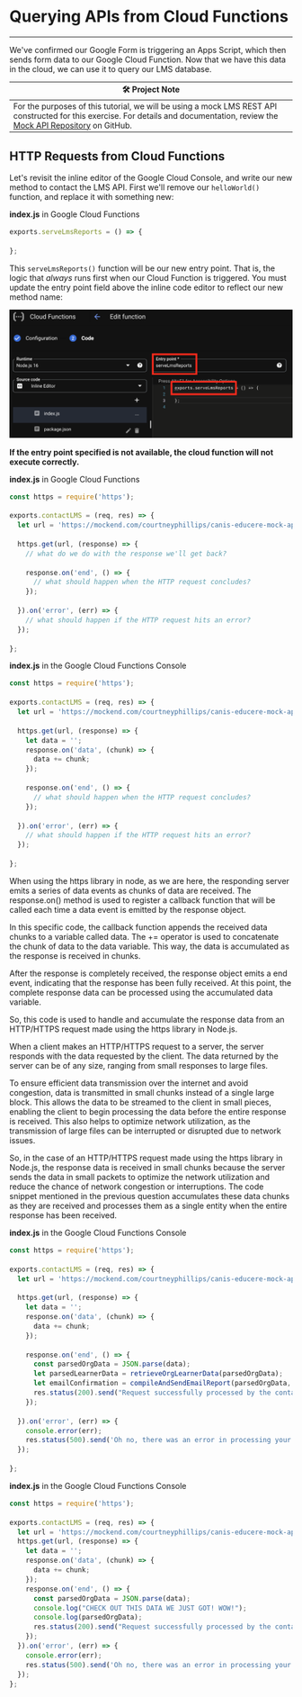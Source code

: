 # Querying APIs from Cloud Functions
---

We've confirmed our Google Form is triggering an Apps Script, which then sends form data to our Google Cloud Function. Now that we have this data in the cloud, we can use it to query our LMS database.

| 🛠️  Project Note |
|--------------------|
| For the purposes of this tutorial, we will be using a mock LMS REST API constructed for this exercise. For details and documentation, review the [Mock API Repository](https://github.com/courtneyphillips/canis-educere-mock-api) on GitHub.  |

## HTTP Requests from Cloud Functions

Let's revisit the inline editor of the Google Cloud Console, and write our new method to contact the LMS API. First we'll remove our `helloWorld()` function, and replace it with something new:

**index.js** in Google Cloud Functions
```JavaScript
exports.serveLmsReports = () => {

};
```

This `serveLmsReports()` function will be our new entry point. That is, the logic that _always_ runs first when our Cloud Function is triggered. You must update the entry point field above the inline code editor to reflect our new method name:

![Screenshot of entry point and function name matching in inline gcp code editor](../assets/images/updating_entry_point_name.png)

**If the entry point specified is not available, the cloud function will not execute correctly.**

**index.js** in Google Cloud Functions
```JavaScript
const https = require('https');

exports.contactLMS = (req, res) => {
  let url = 'https://mockend.com/courtneyphillips/canis-educere-mock-api/organization?companyName_eq=' + encodeURIComponent(req.body.orgName);

  https.get(url, (response) => {
    // what do we do with the response we'll get back?

    response.on('end', () => {
      // what should happen when the HTTP request concludes?
    });

  }).on('error', (err) => {
    // what should happen if the HTTP request hits an error?
  });

};
```

**index.js** in the Google Cloud Functions Console
```JavaScript
const https = require('https');

exports.contactLMS = (req, res) => {
  let url = 'https://mockend.com/courtneyphillips/canis-educere-mock-api/organization?companyName_eq=' + encodeURIComponent(req.body.orgName);

  https.get(url, (response) => {
    let data = '';
    response.on('data', (chunk) => {
      data += chunk;
    });

    response.on('end', () => {
      // what should happen when the HTTP request concludes?
    });

  }).on('error', (err) => {
    // what should happen if the HTTP request hits an error?
  });

};
```

When using the https library in node, as we are here, the responding server emits a series of data events as chunks of data are received. The response.on() method is used to register a callback function that will be called each time a data event is emitted by the response object.

In this specific code, the callback function appends the received data chunks to a variable called data. The += operator is used to concatenate the chunk of data to the data variable. This way, the data is accumulated as the response is received in chunks.

After the response is completely received, the response object emits a end event, indicating that the response has been fully received. At this point, the complete response data can be processed using the accumulated data variable.

So, this code is used to handle and accumulate the response data from an HTTP/HTTPS request made using the https library in Node.js.

When a client makes an HTTP/HTTPS request to a server, the server responds with the data requested by the client. The data returned by the server can be of any size, ranging from small responses to large files.

To ensure efficient data transmission over the internet and avoid congestion, data is transmitted in small chunks instead of a single large block. This allows the data to be streamed to the client in small pieces, enabling the client to begin processing the data before the entire response is received. This also helps to optimize network utilization, as the transmission of large files can be interrupted or disrupted due to network issues.

So, in the case of an HTTP/HTTPS request made using the https library in Node.js, the response data is received in small chunks because the server sends the data in small packets to optimize the network utilization and reduce the chance of network congestion or interruptions. The code snippet mentioned in the previous question accumulates these data chunks as they are received and processes them as a single entity when the entire response has been received.

**index.js** in the Google Cloud Functions Console
```JavaScript
const https = require('https');

exports.contactLMS = (req, res) => {
  let url = 'https://mockend.com/courtneyphillips/canis-educere-mock-api/organization?companyName_eq=' + encodeURIComponent(req.body.orgName);

  https.get(url, (response) => {
    let data = '';
    response.on('data', (chunk) => {
      data += chunk;
    });

    response.on('end', () => {
      const parsedOrgData = JSON.parse(data);
      let parsedLearnerData = retrieveOrgLearnerData(parsedOrgData);
      let emailConfirmation = compileAndSendEmailReport(parsedOrgData, parsedLearnerData);
      res.status(200).send("Request successfully processed by the contactLMS function in GCP!")
    });

  }).on('error', (err) => {
    console.error(err);
    res.status(500).send('Oh no, there was an error in processing your request. Check Logs for GCP and Apps Scripts.');
  });

};
```


**index.js** in the Google Cloud Functions Console
```JavaScript
const https = require('https');

exports.contactLMS = (req, res) => {
  let url = 'https://mockend.com/courtneyphillips/canis-educere-mock-api/organization?companyName_eq=' + encodeURIComponent(req.body.orgName);
  https.get(url, (response) => {
    let data = '';
    response.on('data', (chunk) => {
      data += chunk;
    });
    response.on('end', () => {
      const parsedOrgData = JSON.parse(data);
      console.log("CHECK OUT THIS DATA WE JUST GOT! WOW!");
      console.log(parsedOrgData);
      res.status(200).send("Request successfully processed by the contactLMS function in GCP!")
    });
  }).on('error', (err) => {
    console.error(err);
    res.status(500).send('Oh no, there was an error in processing your request. Check Logs for GCP and Apps Scripts.');
  });
};
```
